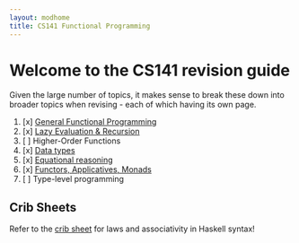 ```yaml
---
layout: modhome
title: CS141 Functional Programming
---
```


# Welcome to the CS141 revision guide

Given the large number of topics, it makes sense to break these down into broader topics when revising - each of which having its own page.

1. [x] [General Functional Programming](part1)
2. [x] [Lazy Evaluation & Recursion](part2)
3. [ ] Higher-Order Functions
4. [x] [Data types](datatypes)
5. [x] [Equational reasoning](equationalReasoning)
6. [x] [Functors, Applicatives, Monads](FAM)
7. [ ] Type-level programming

## Crib Sheets

Refer to the [crib sheet](cribsheet) for laws and associativity in Haskell syntax!
